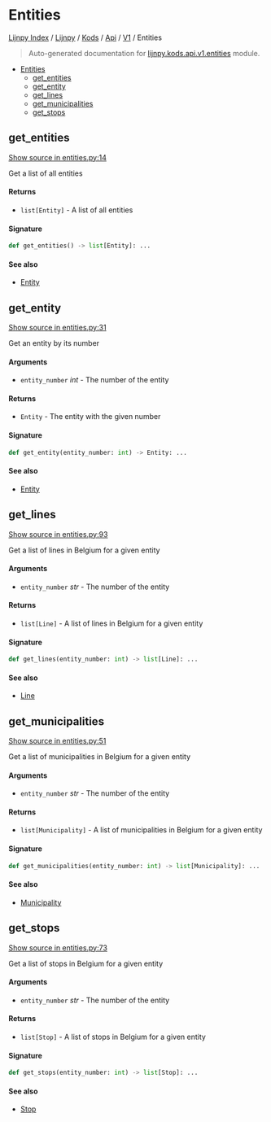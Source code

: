 # Entities

[Lijnpy Index](../../../../README.md#lijnpy-index) / [Lijnpy](../../../index.md#lijnpy) / [Kods](../../index.md#kods) / [Api](../index.md#api) / [V1](./index.md#v1) / Entities

> Auto-generated documentation for [lijnpy.kods.api.v1.entities](../../../../../lijnpy/kods/api/v1/entities.py) module.

- [Entities](#entities)
  - [get_entities](#get_entities)
  - [get_entity](#get_entity)
  - [get_lines](#get_lines)
  - [get_municipalities](#get_municipalities)
  - [get_stops](#get_stops)

## get_entities

[Show source in entities.py:14](../../../../../lijnpy/kods/api/v1/entities.py#L14)

Get a list of all entities

#### Returns

- `list[Entity]` - A list of all entities

#### Signature

```python
def get_entities() -> list[Entity]: ...
```

#### See also

- [Entity](./models.md#entity)



## get_entity

[Show source in entities.py:31](../../../../../lijnpy/kods/api/v1/entities.py#L31)

Get an entity by its number

#### Arguments

- `entity_number` *int* - The number of the entity

#### Returns

- `Entity` - The entity with the given number

#### Signature

```python
def get_entity(entity_number: int) -> Entity: ...
```

#### See also

- [Entity](./models.md#entity)



## get_lines

[Show source in entities.py:93](../../../../../lijnpy/kods/api/v1/entities.py#L93)

Get a list of lines in Belgium for a given entity

#### Arguments

- `entity_number` *str* - The number of the entity

#### Returns

- `list[Line]` - A list of lines in Belgium for a given entity

#### Signature

```python
def get_lines(entity_number: int) -> list[Line]: ...
```

#### See also

- [Line](./models.md#line)



## get_municipalities

[Show source in entities.py:51](../../../../../lijnpy/kods/api/v1/entities.py#L51)

Get a list of municipalities in Belgium for a given entity

#### Arguments

- `entity_number` *str* - The number of the entity

#### Returns

- `list[Municipality]` - A list of municipalities in Belgium for a given entity

#### Signature

```python
def get_municipalities(entity_number: int) -> list[Municipality]: ...
```

#### See also

- [Municipality](./models.md#municipality)



## get_stops

[Show source in entities.py:73](../../../../../lijnpy/kods/api/v1/entities.py#L73)

Get a list of stops in Belgium for a given entity

#### Arguments

- `entity_number` *str* - The number of the entity

#### Returns

- `list[Stop]` - A list of stops in Belgium for a given entity

#### Signature

```python
def get_stops(entity_number: int) -> list[Stop]: ...
```

#### See also

- [Stop](./models.md#stop)